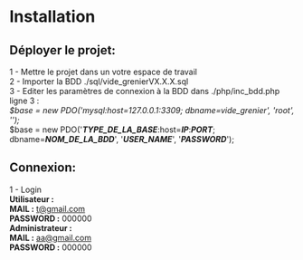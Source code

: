 # Installation
## Déployer le projet:

1 - Mettre le projet dans un votre espace de travail</br>
2 - Importer la BDD ./sql/vide_grenierVX.X.X.sql</br>
3 - Editer les paramètres de connexion à la BDD dans ./php/inc_bdd.php ligne 3 :</br>
                <i>$base = new PDO('mysql:host=127.0.0.1:3309; dbname=vide_grenier', 'root', '');</i></br>
                $base = new PDO('<strong><i>TYPE_DE_LA_BASE</i></strong>:host=<strong><i>IP</i></strong>:<strong><i>PORT</i></strong>; dbname=<strong><i>NOM_DE_LA_BDD</i></strong>', '<strong><i>USER_NAME</i></strong>', '<strong><i>PASSWORD</i></strong>');</br>

## Connexion:
1 - Login </br>
           <strong>Utilisateur :</strong></br>
                <strong>MAIL :</strong> t@gmail.com</br>
                <strong>PASSWORD :</strong> 000000</br>
           <strong>Administrateur :</strong></br>
                <strong>MAIL :</strong> aa@gmail.com</br>
                <strong>PASSWORD :</strong> 000000</br>
